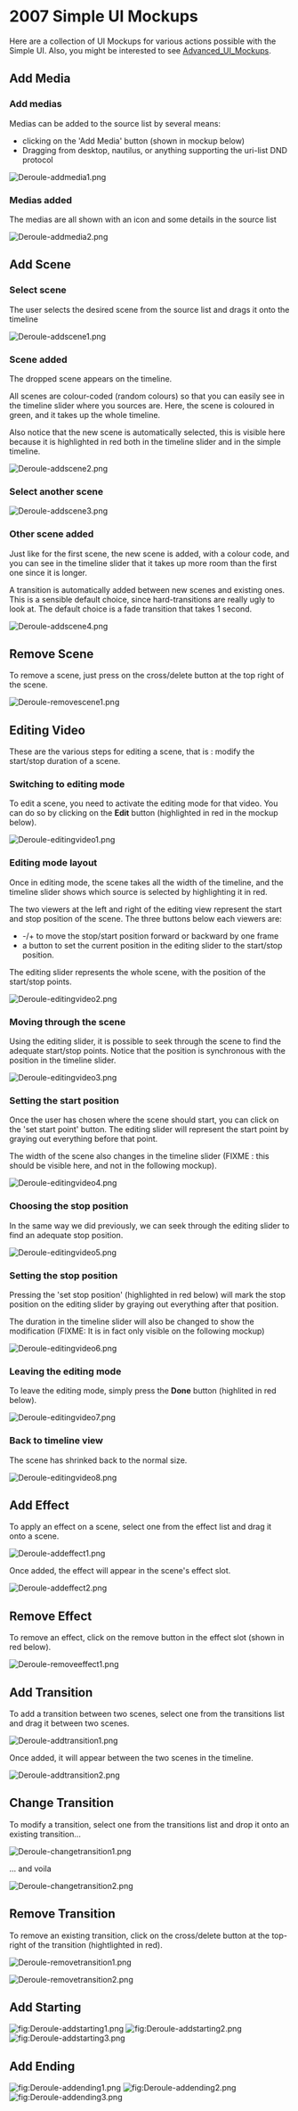 # 2007 Simple UI Mockups

Here are a collection of UI Mockups for various actions possible with
the Simple UI. Also, you might be interested to see
[Advanced\_UI\_Mockups](Advanced_UI_Mockups.md).

## Add Media

### Add medias

Medias can be added to the source list by several means:

-   clicking on the 'Add Media' button (shown in mockup below)
-   Dragging from desktop, nautilus, or anything supporting the uri-list
    DND protocol

![](Deroule-addmedia1.png "Deroule-addmedia1.png")

### Medias added

The medias are all shown with an icon and some details in the source
list

![](Deroule-addmedia2.png "Deroule-addmedia2.png")

## Add Scene

### Select scene

The user selects the desired scene from the source list and drags it
onto the timeline

![](Deroule-addscene1.png "Deroule-addscene1.png")

### Scene added

The dropped scene appears on the timeline.

All scenes are colour-coded (random colours) so that you can easily see
in the timeline slider where you sources are. Here, the scene is
coloured in green, and it takes up the whole timeline.

Also notice that the new scene is automatically selected, this is
visible here because it is highlighted in red both in the timeline
slider and in the simple timeline.

![](Deroule-addscene2.png "Deroule-addscene2.png")

### Select another scene

![](Deroule-addscene3.png "Deroule-addscene3.png")

### Other scene added

Just like for the first scene, the new scene is added, with a colour
code, and you can see in the timeline slider that it takes up more room
than the first one since it is longer.

A transition is automatically added between new scenes and existing
ones. This is a sensible default choice, since hard-transitions are
really ugly to look at. The default choice is a fade transition that
takes 1 second.

![](Deroule-addscene4.png "Deroule-addscene4.png")

## Remove Scene

To remove a scene, just press on the cross/delete button at the top
right of the scene.

![](Deroule-removescene1.png "Deroule-removescene1.png")

## Editing Video

These are the various steps for editing a scene, that is : modify the
start/stop duration of a scene.

### Switching to editing mode

To edit a scene, you need to activate the editing mode for that video.
You can do so by clicking on the **Edit** button (highlighted in red in
the mockup below).

![](Deroule-editingvideo1.png "Deroule-editingvideo1.png")

### Editing mode layout

Once in editing mode, the scene takes all the width of the timeline, and
the timeline slider shows which source is selected by highlighting it in
red.

The two viewers at the left and right of the editing view represent the
start and stop position of the scene. The three buttons below each
viewers are:

-   -/+ to move the stop/start position forward or backward by one frame
-   a button to set the current position in the editing slider to the
    start/stop position.

The editing slider represents the whole scene, with the position of the
start/stop points.

![](Deroule-editingvideo2.png "Deroule-editingvideo2.png")

### Moving through the scene

Using the editing slider, it is possible to seek through the scene to
find the adequate start/stop points. Notice that the position is
synchronous with the position in the timeline slider.

![](Deroule-editingvideo3.png "Deroule-editingvideo3.png")

### Setting the start position

Once the user has chosen where the scene should start, you can click on
the 'set start point' button. The editing slider will represent the
start point by graying out everything before that point.

The width of the scene also changes in the timeline slider (FIXME : this
should be visible here, and not in the following mockup).

![](Deroule-editingvideo4.png "Deroule-editingvideo4.png")

### Choosing the stop position

In the same way we did previously, we can seek through the editing
slider to find an adequate stop position.

![](Deroule-editingvideo5.png "Deroule-editingvideo5.png")

### Setting the stop position

Pressing the 'set stop position' (highlighted in red below) will mark
the stop position on the editing slider by graying out everything after
that position.

The duration in the timeline slider will also be changed to show the
modification (FIXME: It is in fact only visible on the following mockup)

![](Deroule-editingvideo6.png "Deroule-editingvideo6.png")

### Leaving the editing mode

To leave the editing mode, simply press the **Done** button (highlited
in red below).

![](Deroule-editingvideo7.png "Deroule-editingvideo7.png")

### Back to timeline view

The scene has shrinked back to the normal size.

![](Deroule-editingvideo8.png "Deroule-editingvideo8.png")

## Add Effect

To apply an effect on a scene, select one from the effect list and drag
it onto a scene.

![](Deroule-addeffect1.png "Deroule-addeffect1.png")

Once added, the effect will appear in the scene's effect slot.

![](Deroule-addeffect2.png "Deroule-addeffect2.png")

## Remove Effect

To remove an effect, click on the remove button in the effect slot
(shown in red below).

![](Deroule-removeeffect1.png "Deroule-removeeffect1.png")

## Add Transition

To add a transition between two scenes, select one from the transitions
list and drag it between two scenes.

![](Deroule-addtransition1.png "Deroule-addtransition1.png")

Once added, it will appear between the two scenes in the timeline.

![](Deroule-addtransition2.png "Deroule-addtransition2.png")

## Change Transition

To modify a transition, select one from the transitions list and drop it
onto an existing transition...

![](Deroule-changetransition1.png "Deroule-changetransition1.png")

... and voila

![](Deroule-changetransition2.png "Deroule-changetransition2.png")

## Remove Transition

To remove an existing transition, click on the cross/delete button at
the top-right of the transition (hightlighted in red).

![](Deroule-removetransition1.png "Deroule-removetransition1.png")

![](Deroule-removetransition2.png "Deroule-removetransition2.png")

## Add Starting

![](Deroule-addstarting1.png "fig:Deroule-addstarting1.png")
![](Deroule-addstarting2.png "fig:Deroule-addstarting2.png")
![](Deroule-addstarting3.png "fig:Deroule-addstarting3.png")

## Add Ending

![](Deroule-addending1.png "fig:Deroule-addending1.png")
![](Deroule-addending2.png "fig:Deroule-addending2.png")
![](Deroule-addending3.png "fig:Deroule-addending3.png")
